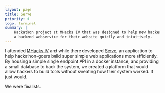 ```yaml
---
layout: page
title: Serve
priority: 0
logo: terminal
summary: |
    Hackathon project at MHacks IV that was designed to help new hackers create
    a backend webservice for their website quickly and intuitively.
---
```


I attended [MHacks IV](http://mhacks-iv.devpost.com/) and while there developed
[Serve](https://github.com/thepav/serve), an application to help hackathon-goers
build super simple web applications more efficiently. By housing a simple single
endpoint API in a docker instance, and providing a small database to back the
system, we created a platform that would allow hackers to build tools without
sweating how their system worked. It just would.

We were finalists.
